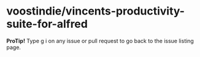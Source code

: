# voostindie/vincents-productivity-suite-for-alfred

**ProTip!** Type g i on any issue or pull request to go back to the issue listing page.

